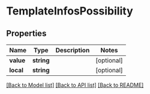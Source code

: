 # TemplateInfosPossibility

## Properties
Name | Type | Description | Notes
------------ | ------------- | ------------- | -------------
**value** | **string** |  | [optional] 
**local** | **string** |  | [optional] 

[[Back to Model list]](../README.md#documentation-for-models) [[Back to API list]](../README.md#documentation-for-api-endpoints) [[Back to README]](../README.md)


